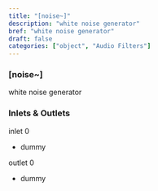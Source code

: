 ```yaml
---
title: "[noise~]"
description: "white noise generator"
bref: "white noise generator"
draft: false
categories: ["object", "Audio Filters"]
---
```


### [noise~]

white noise generator

### Inlets & Outlets

inlet 0

 - dummy

outlet 0

 - dummy
 
